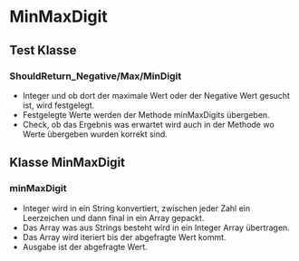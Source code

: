 # MinMaxDigit
## Test Klasse
### ShouldReturn_Negative/Max/MinDigit
- Integer und ob dort der maximale Wert oder der Negative Wert gesucht ist, wird festgelegt.
- Festgelegte Werte werden der Methode minMaxDigits übergeben.
- Check, ob das Ergebnis was erwartet wird auch in der Methode wo Werte übergeben wurden korrekt sind.

## Klasse MinMaxDigit
### minMaxDigit
- Integer wird in ein String konvertiert, zwischen jeder Zahl ein Leerzeichen und dann final in ein Array gepackt.
- Das Array was aus Strings besteht wird in ein Integer Array übertragen.
- Das Array wird iteriert bis der abgefragte Wert kommt.
- Ausgabe ist der abgefragte Wert.